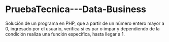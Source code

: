 # PruebaTecnica---Data-Business
Solución de un programa en PHP, que a partir de un número entero mayor a 0, ingresado por el usuario, verifica si es par o impar y dependiendo de la condición realiza una función especifica, hasta llegar a 1. 
